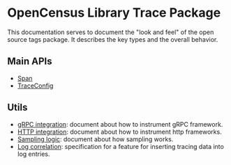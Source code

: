 # OpenCensus Library Trace Package
This documentation serves to document the "look and feel" of the open source tags package. It 
describes the key types and the overall behavior.

## Main APIs
* [Span](Span.md)
* [TraceConfig](TraceConfig.md)

## Utils
* [gRPC integration](gRPC.md): document about how to instrument gRPC framework.
* [HTTP integration](HTTP.md): document about how to instrument http frameworks.
* [Sampling logic](Sampling.md): document about how sampling works.
* [Log correlation](LogCorrelation.md): specification for a feature for inserting tracing data into log entries.
